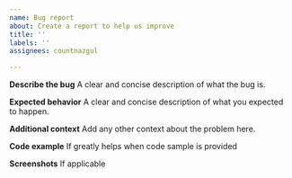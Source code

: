 ```yaml
---
name: Bug report
about: Create a report to help us improve
title: ''
labels: ''
assignees: countnazgul

---
```


**Describe the bug**
A clear and concise description of what the bug is.

**Expected behavior**
A clear and concise description of what you expected to happen.

**Additional context**
Add any other context about the problem here.

**Code example**
If greatly helps when code sample is provided

**Screenshots**
If applicable
